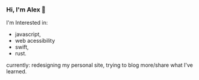 ### Hi, I'm Alex 👋

I'm Interested in:
- javascript,
- web acessibility
- swift,
- rust.

currently: redesigning my personal site, trying to blog more/share what I've learned. 

<!--
**ajstrand/ajstrand** is a ✨ _special_ ✨ repository because its `README.md` (this file) appears on your GitHub profile.

Here are some ideas to get you started:

- 🔭 I’m currently working on ...
- 🌱 I’m currently learning ...


-->
